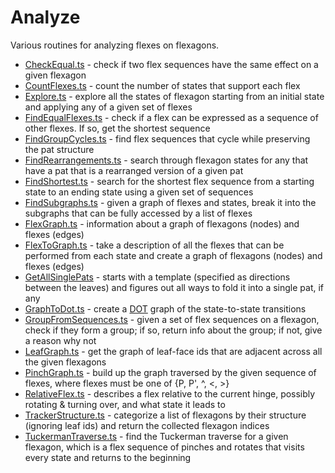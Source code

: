 # Analyze

Various routines for analyzing flexes on flexagons.

* [CheckEqual.ts](CheckEqual.ts) - check if two flex sequences have the same effect on a given flexagon
* [CountFlexes.ts](CountFlexes.ts) - count the number of states that support each flex
* [Explore.ts](Explore.ts) - explore all the states of flexagon starting from an initial state and applying any of a given set of flexes
* [FindEqualFlexes.ts](FindEqualFlexes.ts) - check if a flex can be expressed as a sequence of other flexes. If so, get the shortest sequence
* [FindGroupCycles.ts](FindGroupCycles.ts) - find flex sequences that cycle while preserving the pat structure
* [FindRearrangements.ts](FindRearrangements.ts) - search through flexagon states for any that have a pat that is a rearranged version of a given pat
* [FindShortest.ts](FindShortest.ts) - search for the shortest flex sequence from a starting state to an ending state using a given set of sequences
* [FindSubgraphs.ts](FindSubgraphs.ts) - given a graph of flexes and states, break it into the subgraphs that can be fully accessed by a list of flexes
* [FlexGraph.ts](FlexGraph.ts) - information about a graph of flexagons (nodes) and flexes (edges)
* [FlexToGraph.ts](FlexToGraph.ts) - take a description of all the flexes that can be performed from each state and create a graph of flexagons (nodes) and flexes (edges)
* [GetAllSinglePats](GetAllSinglePats.ts) - starts with a template (specified as directions between the leaves) and figures out all ways to fold it into a single pat, if any
* [GraphToDot.ts](GraphToDot.ts) - create a [DOT](https://en.wikipedia.org/wiki/DOT_(graph_description_language)) graph of the state-to-state transitions
* [GroupFromSequences.ts](GroupFromSequences.ts) - given a set of flex sequences on a flexagon, check if they form a group; if so, return info about the group; if not, give a reason why not
* [LeafGraph.ts](LeafGraph.ts) - get the graph of leaf-face ids that are adjacent across all the given flexagons
* [PinchGraph.ts](PinchGraph.ts) - build up the graph traversed by the given sequence of flexes, where flexes must be one of {P, P', ^, <, >}
* [RelativeFlex.ts](RelativeFlex.ts) - describes a flex relative to the current hinge, possibly rotating & turning over, and what state it leads to
* [TrackerStructure.ts](TrackerStructure.ts) - categorize a list of flexagons by their structure (ignoring leaf ids) and return the collected flexagon indices
* [TuckermanTraverse.ts](TuckermanTraverse.ts) - find the Tuckerman traverse for a given flexagon, which is a flex sequence of pinches and rotates that visits every state and returns to the beginning
